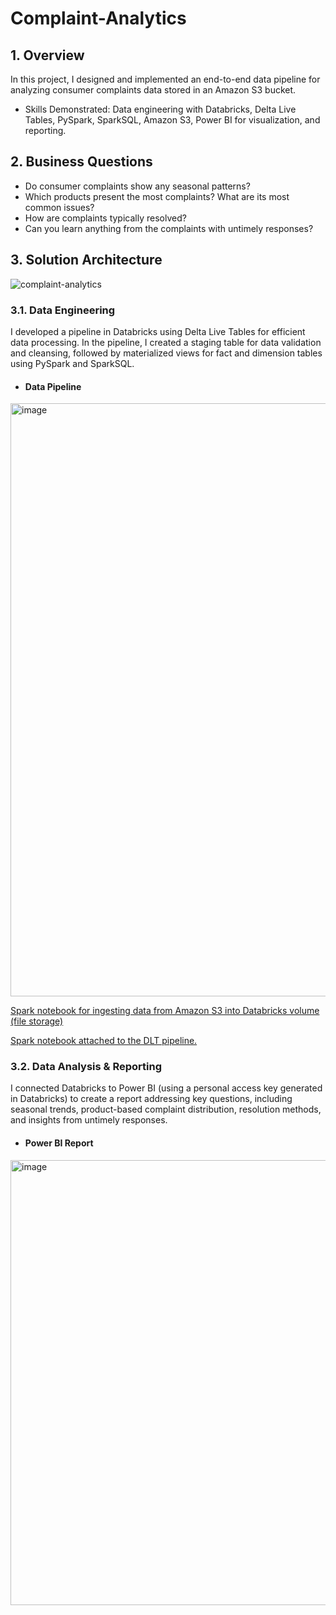 # Complaint-Analytics

## 1. Overview
In this project, I designed and implemented an end-to-end data pipeline for analyzing consumer complaints data stored in an Amazon S3 bucket.

- Skills Demonstrated: Data engineering with Databricks, Delta Live Tables, PySpark, SparkSQL, Amazon S3, Power BI for visualization, and reporting.

## 2. Business Questions
- Do consumer complaints show any seasonal patterns?
- Which products present the most complaints? What are its most common issues?
- How are complaints typically resolved?
- Can you learn anything from the complaints with untimely responses?

## 3. Solution Architecture
![complaint-analytics](https://github.com/user-attachments/assets/16268856-6345-40eb-b501-0eef57a77c4d)

### 3.1. Data Engineering
I developed a pipeline in Databricks using Delta Live Tables for efficient data processing. In the pipeline, I created a staging table for data validation and cleansing, followed by materialized views for fact and dimension tables using PySpark and SparkSQL.

- #### Data Pipeline
<img width="949" alt="image" src="https://github.com/user-attachments/assets/986d3671-6ace-4b0b-9376-df4092106ed7" />

[Spark notebook for ingesting data from Amazon S3 into Databricks volume (file storage)](https://github.com/johnuzoma/Complaint-Analytics/blob/main/cc-data_setup.ipynb)

[Spark notebook attached to the DLT pipeline.](https://github.com/johnuzoma/Complaint-Analytics/blob/main/cc-pipeline.ipynb)

### 3.2. Data Analysis & Reporting
I connected Databricks to Power BI (using a personal access key generated in Databricks) to create a report addressing key questions, including seasonal trends, product-based complaint distribution, resolution methods, and insights from untimely responses.

- #### Power BI Report
<img width="712" alt="image" src="https://github.com/user-attachments/assets/2a8a4044-662b-45bf-82ae-ef0740a55f00" />

